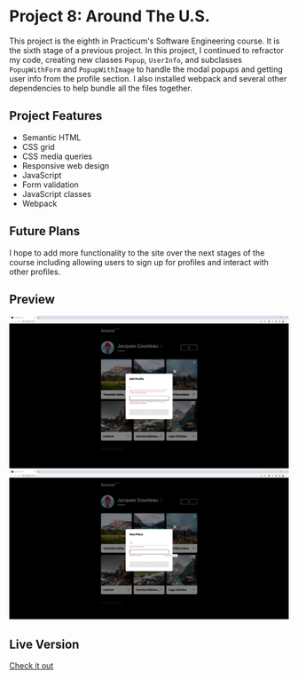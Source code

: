 # Project 8: Around The U.S.

This project is the eighth in Practicum's Software Engineering course. It is the sixth stage of a previous project. In this project, I continued to refractor my code, creating new classes `Popup`, `UserInfo`, and subclasses `PopupWithForm` and `PopupWithImage` to handle the modal popups and getting user info from the profile section. I also installed webpack and several other dependencies to help bundle all the files together.

## Project Features

- Semantic HTML
- CSS grid
- CSS media queries
- Responsive web design
- JavaScript
- Form validation
- JavaScript classes
- Webpack

## Future Plans

I hope to add more functionality to the site over the next stages of the course including allowing users to sign up for profiles and interact with other profiles.

## Preview

<img src="./src/images/demos/project-6-demo1.jpg">
<img src="./src/images/demos/project-6-demo2.jpg">

## Live Version

<a href="https://skwisgaarr8-9.github.io/se_project_aroundtheus/">Check it out</a>
